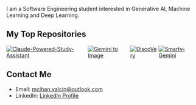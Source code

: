 I am a Software Engineering student interested in Generative AI, Machine Learning and Deep Learning.

## My Top Repositories
<div style="display: flex; justify-content: space-between;">
    <a href="https://github.com/g-hano/Claude-Powered-Study-Assistant">
        <img src="https://github-readme-stats.vercel.app/api/pin/?username=g-hano&repo=Claude-Powered-Study-Assistant&hide_title=true" alt="Claude-Powered-Study-Assistant">
    </a>
    <a href="https://github.com/g-hano/Gemini-to-Image">
        <img src="https://github-readme-stats.vercel.app/api/pin/?username=g-hano&repo=Gemini-to-Image&hide_title=true" alt="Gemini to Image">
    </a>
    <a href="https://github.com/g-hano/DiscoVery">
        <img src="https://github-readme-stats.vercel.app/api/pin/?username=g-hano&repo=DiscoVery&hide_title=true" alt="DiscoVery">
    </a>
    <a href="https://github.com/g-hano/Smarty-Gemini">
        <img src="https://github-readme-stats.vercel.app/api/pin/?username=g-hano&repo=Smarty-Gemini&hide_title=true" alt="Smarty-Gemini">
    </a>
</div>

## Contact Me
- Email: mcihan.yalcin@outlook.com
- LinkedIn: [LinkedIn Profile](https://www.linkedin.com/in/chanyalcin)
